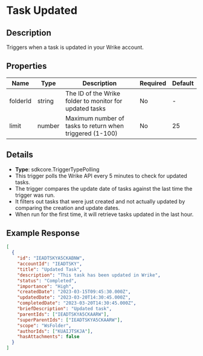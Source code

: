 # Task Updated

## Description

Triggers when a task is updated in your Wrike account.

## Properties

| Name      | Type   | Description                                                            | Required | Default |
|-----------|--------|------------------------------------------------------------------------|----------|---------|
| folderId  | string | The ID of the Wrike folder to monitor for updated tasks                | No       | -       |
| limit     | number | Maximum number of tasks to return when triggered (1-100)               | No       | 25      |

## Details

- **Type**: sdkcore.TriggerTypePolling
- This trigger polls the Wrike API every 5 minutes to check for updated tasks.
- The trigger compares the update date of tasks against the last time the trigger was run.
- It filters out tasks that were just created and not actually updated by comparing the creation and update dates.
- When run for the first time, it will retrieve tasks updated in the last hour.

## Example Response

```json
[
  {
    "id": "IEADTSKYA5CKABNW",
    "accountId": "IEADTSKY",
    "title": "Updated Task",
    "description": "This task has been updated in Wrike",
    "status": "Completed",
    "importance": "High",
    "createdDate": "2023-03-15T09:45:30.000Z",
    "updatedDate": "2023-03-20T14:30:45.000Z",
    "completedDate": "2023-03-20T14:30:45.000Z",
    "briefDescription": "Updated task",
    "parentIds": ["IEADTSKYA5CKAARW"],
    "superParentIds": ["IEADTSKYA5CKAARW"],
    "scope": "WsFolder",
    "authorIds": ["KUAIJTSKJA"],
    "hasAttachments": false
  }
]
```